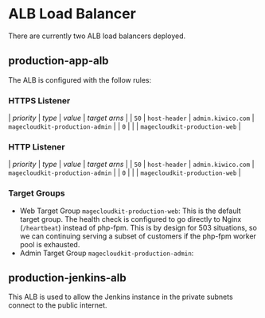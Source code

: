 # ALB Load Balancer

There are currently two ALB load balancers deployed.

## production-app-alb

The ALB is configured with the follow rules:

### HTTPS Listener

| *priority* | *type* | *value* | *target arns* |
| `50` | `host-header` | `admin.kiwico.com` | `magecloudkit-production-admin` |
| `0`  | | | `magecloudkit-production-web` |

### HTTP Listener

| *priority* | *type* | *value* | *target arns* |
| `50` | `host-header` | `admin.kiwico.com` | `magecloudkit-production-admin` |
| `0`  | | | `magecloudkit-production-web` |

### Target Groups

* Web Target Group `magecloudkit-production-web`: This is the default target group. The health check is configured to go directly to Nginx (`/heartbeat`) instead of php-fpm. This is by design for 503 situations, so we can continuing serving a subset of customers if the php-fpm worker pool is exhausted.
* Admin Target Group `magecloudkit-production-admin`:

## production-jenkins-alb

This ALB is used to allow the Jenkins instance in the private subnets connect to the public internet.
